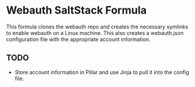 # Webauth SaltStack Formula

This formula clones the webauth repo and creates the necessary symlinks to enable webauth on a Linux machine. This also creates a webauth.json configuration file with the appropriate account information.

## TODO

- Store account information in Pillar and use Jinja to pull it into the config file.
